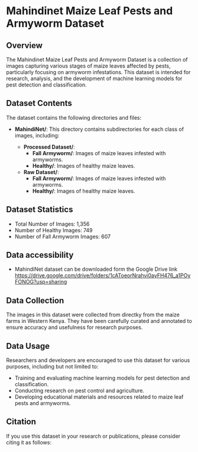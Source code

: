 # Mahindinet Maize Leaf Pests and Armyworm Dataset

## Overview

The Mahindinet Maize Leaf Pests and Armyworm Dataset is a collection of images capturing various stages of maize leaves affected by pests, particularly focusing on armyworm infestations. This dataset is intended for research, analysis, and the development of machine learning models for pest detection and classification.

## Dataset Contents

The dataset contains the following directories and files:

- **MahindiNet/**: This directory contains subdirectories for each class of images, including:
  
  - **Processed Dataset/**: 
    - **Fall Armyworm/**: Images of maize leaves infested with armyworms.
    - **Healthy/**: Images of healthy maize leaves.
  - **Raw Dataset/**: 
    - **Fall Armyworm/**: Images of maize leaves infested with armyworms.
    - **Healthy/**: Images of healthy maize leaves.

## Dataset Statistics

- Total Number of Images: 1,356
- Number of Healthy Images: 749
- Number of Fall Armyworm Images: 607

## Data accessibility
- MahindiNet dataset  can be downloaded form the Google Drive link https://drive.google.com/drive/folders/1cAToeorNrahvi0ayFH476_a1POyFONOG?usp=sharing

## Data Collection

The images in this dataset were collected from directky from the maize farms in Western Kenya. They have been carefully curated and annotated to ensure accuracy and usefulness for research purposes.

## Data Usage

Researchers and developers are encouraged to use this dataset for various purposes, including but not limited to:

- Training and evaluating machine learning models for pest detection and classification.
- Conducting research on pest control and agriculture.
- Developing educational materials and resources related to maize leaf pests and armyworms.

## Citation

If you use this dataset in your research or publications, please consider citing it as follows:

